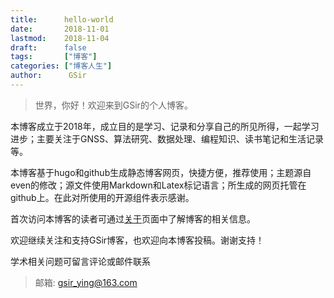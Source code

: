 ```yaml
---
title:      hello-world
date:       2018-11-01
lastmod:    2018-11-04
draft:      false
tags:       ["博客"]
categories: ["博客人生"]
author:      GSir
---
```


> 世界，你好！欢迎来到GSir的个人博客。

本博客成立于2018年，成立目的是学习、记录和分享自己的所见所得，一起学习进步；主要关注于GNSS、算法研究、数据处理、编程知识、读书笔记和生活记录等。

本博客基于hugo和github生成静态博客网页，快捷方便，推荐使用；主题源自even的修改；源文件使用Markdown和Latex标记语言；所生成的网页托管在github上。在此对所使用的开源组件表示感谢。

首次访问本博客的读者可通过[关于](http://gsir.top/about/)页面中了解博客的相关信息。

欢迎继续关注和支持GSir博客，也欢迎向本博客投稿。谢谢支持！

学术相关问题可留言评论或邮件联系

> 邮箱:  gsir_ying@163.com